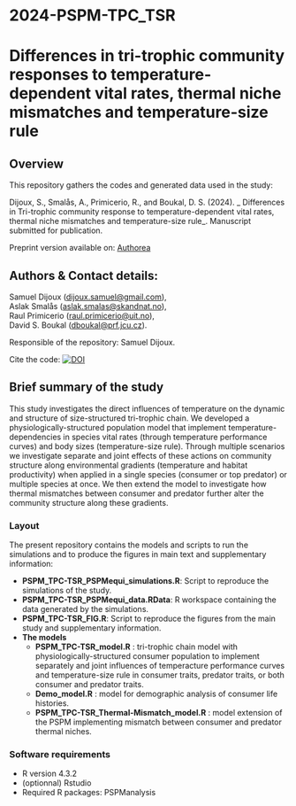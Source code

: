 # 2024-PSPM-TPC_TSR

# Differences in tri-trophic community responses to temperature-dependent vital rates, thermal niche mismatches and temperature-size rule

## Overview

This repository gathers the codes and generated data used in the study: 

Dijoux, S., Smalås, A., Primicerio, R., and Boukal, D. S. (2024). _ Differences in Tri-trophic community response to temperature-dependent vital rates, thermal niche mismatches and temperature-size rule_.
Manuscript submitted for publication.

Preprint version available on: [Authorea](https://www.authorea.com/users/381268/articles/1212671-tri-trophic-community-responses-to-temperature-dependent-vital-rates-thermal-niche-mismatches-and-temperature-size-rule)

## Authors & Contact details:  
Samuel Dijoux (dijoux.samuel@gmail.com),  
Aslak Smalås (aslak.smalas@skandnat.no),  
Raul Primicerio (raul.primicerio@uit.no),  
David S. Boukal (dboukal@prf.jcu.cz).

Responsible of the repository: Samuel Dijoux.

Cite the code: [![DOI](https://zenodo.org/badge/788494888.svg)](https://doi.org/10.5281/zenodo.10993083)

## Brief summary of the study

This study investigates the direct influences of temperature
on the dynamic and structure of size-structured tri-trophic chain. We developed a physiologically-structured population model that implement temperature-dependencies in species vital rates (through temperature performance curves) and body sizes (temperature-size rule). Through multiple scenarios we investigate separate and joint effects of these actions on community structure along environmental gradients (temperature and habitat productivity) when applied in a single species (consumer or top predator) or multiple species at once. We then extend the model to investigate how thermal mismatches between consumer and predator further alter the community structure along these gradients.

### Layout
The present repository contains the models and scripts to run the simulations and to produce the figures in main text and supplementary information:

* **PSPM_TPC-TSR_PSPMequi_simulations.R**: Script to reproduce the simulations of the study.
* **PSPM_TPC-TSR_PSPMequi_data.RData**: R workspace containing the data generated by the simulations.
* **PSPM_TPC-TSR_FIG.R**: Script to reproduce the figures from the main study and supplementary information.
* **The models**
	* **PSPM_TPC-TSR_model.R** : tri-trophic chain model with physiologically-structured consumer population to implement separately and joint influences of temperacture performance curves and temperature-size rule in consumer traits, predator traits, or both consumer and predator traits.
	* **Demo_model.R** : model for demographic analysis of consumer life histories.
	* **PSPM_TPC-TSR_Thermal-Mismatch_model.R** : model extension of the PSPM implementing mismatch between consumer and predator thermal niches.

### Software requirements
* R version 4.3.2
* (optionnal) Rstudio
* Required R packages: PSPManalysis

